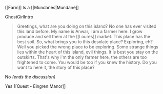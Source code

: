 [[Farm]]
Is a [[Mundanes|Mundane]]

GhostGirlIntro
> Greetings, what are you doing on this island? No one has ever visited this land before.
> My name is Anwar, I am a farmer here. I grow produce and sell them at the [[Loures]] market. This place has the best soil.
> So, what brings you to this desolate place? Exploring, eh? Well you picked the wrong place to be exploring. Some strange things lies within the heart of this island, evil things. It is best you stay on the outskirts.
> That's why i'm the only farmer here, the others are too frightened to come. You would be too if you knew the history.
> Do you want to here it, the story of this place?

No
*(ends the discussion)*

Yes
[[Quest - Eingren Manor]]